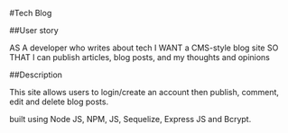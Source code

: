 #Tech Blog

##User story

AS A developer who writes about tech
I WANT a CMS-style blog site
SO THAT I can publish articles, blog posts, and my thoughts and opinions

##Description

This site allows users to login/create an account then publish, comment, edit and delete blog posts.

built using Node JS, NPM, JS, Sequelize, Express JS and Bcrypt.
